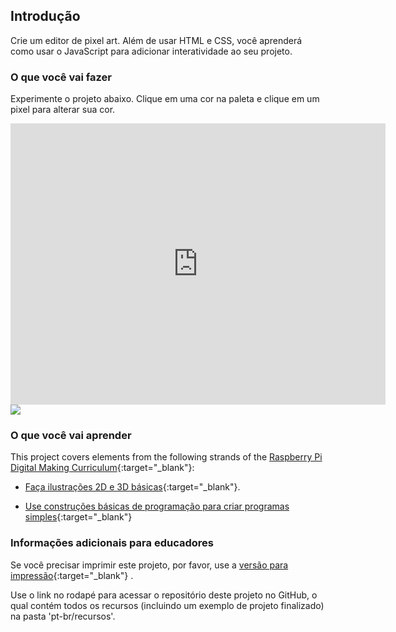 ## Introdução

Crie um editor de pixel art. Além de usar HTML e CSS, você aprenderá como usar o JavaScript para adicionar interatividade ao seu projeto.

### O que você vai fazer

Experimente o projeto abaixo. Clique em uma cor na paleta e clique em um pixel para alterar sua cor.

<div class="trinket">
  <iframe src="https://trinket.io/embed/html/0e102a306b?outputOnly=true&start=result" width="600" height="450" frameborder="0" marginwidth="0" marginheight="0" allowfullscreen>
  </iframe>
  <img src="images/pixel-art-final.png">
</div>

### O que você vai aprender

This project covers elements from the following strands of the [Raspberry Pi Digital Making Curriculum](https://rpf.io/curriculum){:target="_blank"}:

+ [Faça ilustrações 2D e 3D básicas](https://www.raspberrypi.org/curriculum/design/creator){:target="_blank"}.

+ [Use construções básicas de programação para criar programas simples](https://www.raspberrypi.org/curriculum/programming/creator){:target="_blank"}

### Informações adicionais para educadores

Se você precisar imprimir este projeto, por favor, use a [versão para impressão](https://projects.raspberrypi.org/en/projects/pixel-art/print){:target="_blank"} .

Use o link no rodapé para acessar o repositório deste projeto no GitHub, o qual contém todos os recursos (incluindo um exemplo de projeto finalizado) na pasta 'pt-br/recursos'.